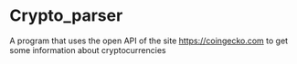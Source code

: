 # Crypto_parser
A program that uses the open API of the site https://coingecko.com to get some information about cryptocurrencies
